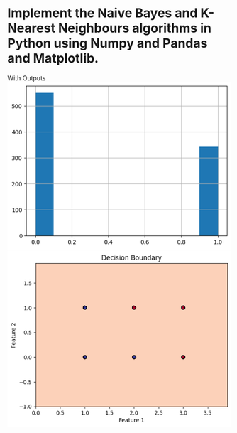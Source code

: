 # Implement the Naive Bayes and K-Nearest Neighbours algorithms in Python using Numpy and Pandas and Matplotlib.

With Outputs
![plot](./data/Survived_Histogram.png)
![plot](./data/final.png)